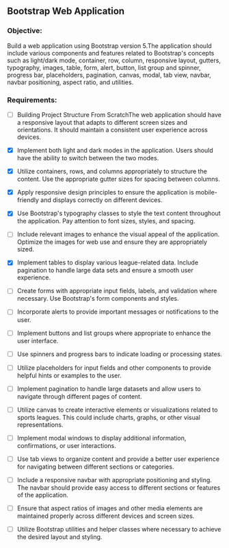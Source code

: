 ## Bootstrap Web Application

### Objective:

Build a web application using Bootstrap version 5.The application should include various components and features related to Bootstrap's concepts such as light/dark mode, container, row, column, responsive layout, gutters, typography, images, table, form, alert, button, list group and spinner, progress bar, placeholders, pagination, canvas, modal, tab view, navbar, navbar positioning, aspect ratio, and utilities.

### Requirements:

- [ ] Building Project Structure From ScratchThe web application should have a responsive layout that adapts to different screen sizes and orientations. It should maintain a consistent user experience across devices.

- [x] Implement both light and dark modes in the application. Users should have the ability to switch between the two modes.

- [x] Utilize containers, rows, and columns appropriately to structure the content. Use the appropriate gutter sizes for spacing between columns.

- [x] Apply responsive design principles to ensure the application is mobile-friendly and displays correctly on different devices.

- [x] Use Bootstrap's typography classes to style the text content throughout the application. Pay attention to font sizes, styles, and spacing.

- [ ] Include relevant images to enhance the visual appeal of the application. Optimize the images for web use and ensure they are appropriately sized.

- [x] Implement tables to display various league-related data. Include pagination to handle large data sets and ensure a smooth user experience.

- [ ] Create forms with appropriate input fields, labels, and validation where necessary. Use Bootstrap's form components and styles.

- [ ] Incorporate alerts to provide important messages or notifications to the user.

- [ ] Implement buttons and list groups where appropriate to enhance the user interface.

- [ ] Use spinners and progress bars to indicate loading or processing states.

- [ ] Utilize placeholders for input fields and other components to provide helpful hints or examples to the user.

- [ ] Implement pagination to handle large datasets and allow users to navigate through different pages of content.

- [ ] Utilize canvas to create interactive elements or visualizations related to sports leagues. This could include charts, graphs, or other visual representations.

- [ ] Implement modal windows to display additional information, confirmations, or user interactions.

- [ ] Use tab views to organize content and provide a better user experience for navigating between different sections or categories.

- [ ] Include a responsive navbar with appropriate positioning and styling. The navbar should provide easy access to different sections or features of the application.

- [ ] Ensure that aspect ratios of images and other media elements are maintained properly across different devices and screen sizes.

- [ ] Utilize Bootstrap utilities and helper classes where necessary to achieve the desired layout and styling.
